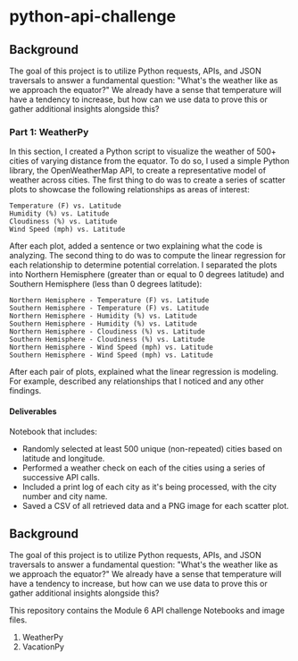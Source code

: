 # python-api-challenge

## Background
The goal of this project is to utilize Python requests, APIs, and JSON traversals to answer a fundamental question: "What's the weather like as we approach the equator?" We already have a sense that temperature will have a tendency to increase, but how can we use data to prove this or gather additional insights alongside this?

### Part 1: WeatherPy

In this section, I created a Python script to visualize the weather of 500+ cities of varying distance from the equator. To do so, I used a simple Python library, the OpenWeatherMap API, to create a representative model of weather across cities.
The first thing to do was to create a series of scatter plots to showcase the following relationships as areas of interest:

    Temperature (F) vs. Latitude
    Humidity (%) vs. Latitude
    Cloudiness (%) vs. Latitude
    Wind Speed (mph) vs. Latitude

After each plot, added a sentence or two explaining what the code is analyzing.
The second thing to do was to compute the linear regression for each relationship to determine potential correlation. I separated the plots into Northern Hemisphere (greater than or equal to 0 degrees latitude) and Southern Hemisphere (less than 0 degrees latitude):

    Northern Hemisphere - Temperature (F) vs. Latitude
    Southern Hemisphere - Temperature (F) vs. Latitude
    Northern Hemisphere - Humidity (%) vs. Latitude
    Southern Hemisphere - Humidity (%) vs. Latitude
    Northern Hemisphere - Cloudiness (%) vs. Latitude
    Southern Hemisphere - Cloudiness (%) vs. Latitude
    Northern Hemisphere - Wind Speed (mph) vs. Latitude
    Southern Hemisphere - Wind Speed (mph) vs. Latitude

After each pair of plots, explained what the linear regression is modeling. For example, described any relationships that I noticed and any other findings.

#### Deliverables
Notebook that includes:

  - Randomly selected at least 500 unique (non-repeated) cities based on latitude and longitude.
  - Performed a weather check on each of the cities using a series of successive API calls.
  - Included a print log of each city as it's being processed, with the city number and city name.
  - Saved a CSV of all retrieved data and a PNG image for each scatter plot.



## Background
The goal of this project is to utilize Python requests, APIs, and JSON traversals to answer a fundamental question: "What's the weather like as we approach the equator?" We already have a sense that temperature will have a tendency to increase, but how can we use data to prove this or gather additional insights alongside this?















This repository contains the Module 6 API challenge Notebooks and image files.
1) WeatherPy
2) VacationPy
